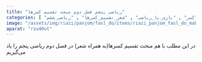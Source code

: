 ```yaml
---
title: "ریاضی پنجم فصل دوم مبحث تقسیم کسرها"
categories: [ "فصل_دوم_ریاضی_پنجم" , "آموزش_ابتدایی" , "ریاضی_پنجم" , "تقسیم_کسرها" , "کسر" , "بازی_با_ریاضی" , "شعر_تقسیم_کسرها" , "ریاضی_ششم" ]
image: "/assets/img/riazi/panjom/fasl_do/items/riazi_panjom_fasl_do_mabhas_taqsim_kasr.jpg"
aparat: "rzu40ut"
---
```


در این مطلب با هم مبحث تقسیم کسرها(به همراه شعر) در فصل دوم ریاضی پنجم را یاد می‌گیریم
